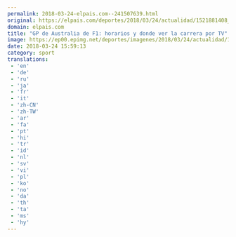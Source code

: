 ```yaml
---
permalink: 2018-03-24-elpais.com--241507639.html
original: https://elpais.com/deportes/2018/03/24/actualidad/1521881408_675903.html#?ref=rss&format=simple&link=link
domain: elpais.com
title: "GP de Australia de F1: horarios y donde ver la carrera por TV"
image: https://ep00.epimg.net/deportes/imagenes/2018/03/24/actualidad/1521881408_675903_1521881643_rrss_normal.jpg
date: 2018-03-24 15:59:13
category: sport
translations: 
 - 'en'
 - 'de'
 - 'ru'
 - 'ja'
 - 'fr'
 - 'it'
 - 'zh-CN'
 - 'zh-TW'
 - 'ar'
 - 'fa'
 - 'pt'
 - 'hi'
 - 'tr'
 - 'id'
 - 'nl'
 - 'sv'
 - 'vi'
 - 'pl'
 - 'ko'
 - 'no'
 - 'da'
 - 'th'
 - 'ta'
 - 'ms'
 - 'hy'
---
```


